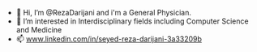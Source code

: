 - 👋 Hi, I’m @RezaDarijani and i'm a General Physician.
- 👀 I’m interested in Interdisciplinary fields including Computer Science and Medicine
- 📫 www.linkedin.com/in/seyed-reza-darijani-3a33209b

<!---
RezaDarijani/RezaDarijani is a ✨ special ✨ repository because its `README.md` (this file) appears on your GitHub profile.
You can click the Preview link to take a look at your changes.
--->
